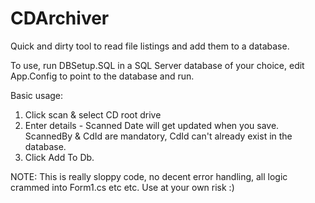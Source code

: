 # CDArchiver
Quick and dirty tool to read file listings and add them to a database.

To use, run DBSetup.SQL in a SQL Server database of your choice, edit App.Config to point to the database and run.

Basic usage:
1. Click scan & select CD root drive
2. Enter details - Scanned Date will get updated when you save. ScannedBy & CdId are mandatory, CdId can't already exist in the database.
3. Click Add To Db.

NOTE: This is really sloppy code, no decent error handling, all logic crammed into Form1.cs etc etc. Use at your own risk :)
